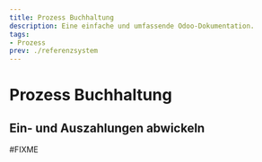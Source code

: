 ```yaml
---
title: Prozess Buchhaltung
description: Eine einfache und umfassende Odoo-Dokumentation.
tags:
- Prozess
prev: ./referenzsystem
---
```

# Prozess Buchhaltung

## Ein- und Auszahlungen abwickeln

#FIXME 